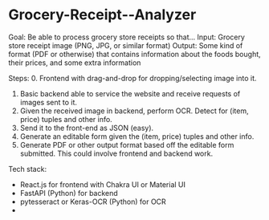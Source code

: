 # Grocery-Receipt--Analyzer

Goal: Be able to process grocery store receipts so that...
Input: Grocery store receipt image (PNG, JPG, or similar format)
Output: Some kind of format (PDF or otherwise) that contains information about the foods bought, their prices, and some extra information

Steps:
0. Frontend with drag-and-drop for dropping/selecting image into it.
1. Basic backend able to service the website and receive requests of images sent to it.
2. Given the received image in backend, perform OCR. Detect for (item, price) tuples and other info. 
3. Send it to the front-end as JSON (easy).
4. Generate an editable form given the (item, price) tuples and other info.
5. Generate PDF or other output format based off the editable form submitted. This could involve frontend and backend work.

Tech stack:
- React.js for frontend with Chakra UI or Material UI
- FastAPI (Python) for backend
- pytesseract or Keras-OCR (Python) for OCR
- 

